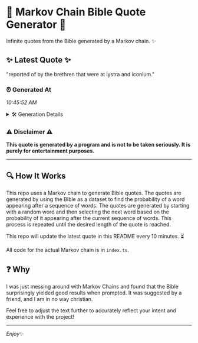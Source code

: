 # 📖 Markov Chain Bible Quote Generator 📖

Infinite quotes from the Bible generated by a Markov chain. ✨

## ✨ Latest Quote ✨
"reported of by the brethren that were at lystra and iconium."

### ⏰ Generated At
*10:45:52 AM*

<details>
    <summary>🛠️ Generation Details</summary>
    <p>
        <strong>🌱 Seed:</strong> reported<br>
        <strong>🔄 Iterations:</strong> 10<br>
        <strong>📜 Context History:</strong><br>[ reported ]: of<br>[ reported, of ]: by<br>[ reported, of, by ]: the<br>[ reported, of, by, the ]: brethren<br>[ reported, of, by, the, brethren ]: that<br>[ reported, of, by, the, brethren, that ]: were<br>[ of, by, the, brethren, that, were ]: at<br>[ by, the, brethren, that, were, at ]: lystra<br>[ the, brethren, that, were, at, lystra ]: and<br>[ brethren, that, were, at, lystra, and ]: iconium.<br>
    </p>
</details>

### ⚠️ Disclaimer ⚠️
**This quote is generated by a program and is not to be taken seriously. It is purely for entertainment purposes.**

---

## 🔍 How It Works

This repo uses a Markov chain to generate Bible quotes. The quotes are generated by using the Bible as a dataset to find the probability of a word appearing after a sequence of words. The quotes are generated by starting with a random word and then selecting the next word based on the probability of it appearing after the current sequence of words. This process is repeated until the desired length of the quote is reached.

This repo will update the latest quote in this README every 10 minutes. ⏳

All code for the actual Markov chain is in `index.ts`.

## ❓ Why

I was just messing around with Markov Chains and found that the Bible surprisingly yielded good results when prompted. 
It was suggested by a friend, and I am in no way christian.

Feel free to adjust the text further to accurately reflect your intent and experience with the project!

---

*Enjoy*✨
